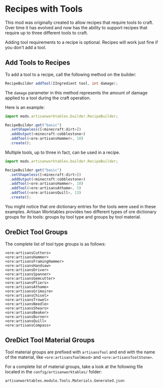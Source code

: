 # Recipes with Tools

This mod was originally created to allow recipes that require tools to craft. Over time it has evolved and now has the ability to support recipes that require up to three different tools to craft.

Adding tool requirements to a recipe is optional. Recipes will work just fine if you don't add a tool.

## Add Tools to Recipes

To add a tool to a recipe, call the following method on the builder:

```java
RecipeBuilder addTool(IIngredient tool, int damage);
```

The `damage` parameter in this method represents the amount of damage applied to a tool during the craft operation.

Here is an example:

```js
import mods.artisanworktables.builder.RecipeBuilder;

RecipeBuilder.get("basic")
  .setShapeless([<minecraft:dirt>])
  .addOutput(<minecraft:cobblestone>)
  .addTool(<ore:artisansHammer>, 10)
  .create();
```

Multiple tools, up to three in fact, can be used in a recipe.

```js
import mods.artisanworktables.builder.RecipeBuilder;

RecipeBuilder.get("basic")
  .setShapeless([<minecraft:dirt>])
  .addOutput(<minecraft:cobblestone>)
  .addTool(<ore:artisansHammer>, 10)
  .addTool(<ore:artisansAthame>, 5)
  .addTool(<ore:artisansQuill>, 13)
  .create();
```

You might notice that ore dictionary entries for the tools were used in these examples. Artisan Worktables provides two different types of ore dictionary groups for its tools: groups by tool type and groups by tool material.

## OreDict Tool Groups

The complete list of tool type groups is as follows:

```
<ore:artisansCutters>
<ore:artisansHammer>
<ore:artisansFramingHammer>
<ore:artisansHandsaw>
<ore:artisansDriver>
<ore:artisansSpanner>
<ore:artisansGemcutter>
<ore:artisansPliers>
<ore:artisansAthame>
<ore:artisansGrimoire>
<ore:artisansChisel>
<ore:artisansTrowel>
<ore:artisansNeedle>
<ore:artisansShears>
<ore:artisansBeaker>
<ore:artisansBurner>
<ore:artisansQuill>
<ore:artisansCompass>
```

## OreDict Tool Material Groups

Tool material groups are prefixed with `artisansTool` and end with the name of the material, like `<ore:artisansToolWood>` and `<ore:artisansToolStone>`.

For a complete list of material groups, take a look at the following file located in the `config/artisanworktables/` folder:

```
artisanworktables.module.Tools.Materials.Generated.json
```